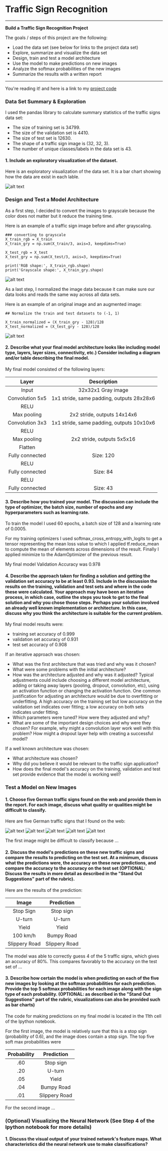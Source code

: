 # **Traffic Sign Recognition** 

---

**Build a Traffic Sign Recognition Project**

The goals / steps of this project are the following:
* Load the data set (see below for links to the project data set)
* Explore, summarize and visualize the data set
* Design, train and test a model architecture
* Use the model to make predictions on new images
* Analyze the softmax probabilities of the new images
* Summarize the results with a written report


[//]: # (Image References)

[image1]: ./examples/Visualization.JPG "Visualization"
[image2]: ./examples/Grayscale.jpg "Grayscaling"
[image3]: ./examples/Normalized.JPG "Normalized"
[image4]: ./examples/10.png "Traffic Sign 1"
[image5]: ./examples/11.JPG "Traffic Sign 2"
[image6]: ./examples/17.png "Traffic Sign 3"
[image7]: ./examples/3.png "Traffic Sign 4"
[image8]: ./examples/40.JPG "Traffic Sign 5"


---

You're reading it! and here is a link to my [project code](https://github.com/Hyun5/CarND-Traffic-Sign-Classifier-Project/blob/master/Traffic_Sign_Classifier.ipynb)

### Data Set Summary & Exploration

I used the pandas library to calculate summary statistics of the traffic
signs data set:

* The size of training set is 34799.
* The size of the validation set is 4410.
* The size of test set is 12630.
* The shape of a traffic sign image is (32, 32, 3).
* The number of unique classes/labels in the data set is 43.

#### 1. Include an exploratory visualization of the dataset.

Here is an exploratory visualization of the data set. It is a bar chart showing how the data are exist in each lable.

![alt text][image1]

### Design and Test a Model Architecture

As a first step, I decided to convert the images to grayscale because the color does not matter but it reduce the training time.

Here is an example of a traffic sign image before and after grayscaling.

```
### converting to grayscale
X_train_rgb = X_train
X_train_gry = np.sum(X_train/3, axis=3, keepdims=True)

X_test_rgb = X_test
X_test_gry = np.sum(X_test/3, axis=3, keepdims=True)

print('RGB shape:', X_train_rgb.shape)
print('Grayscale shape:', X_train_gry.shape)
```

![alt text][image2]

As a last step, I normalized the image data because it can make sure our data looks and reads the same way across all data sets.

Here is an example of an original image and an augmented image:
```
## Normalize the train and test datasets to (-1, 1)

X_train_normalized = (X_train_gry - 128)/128 
X_test_normalized = (X_test_gry - 128)/128
```

![alt text][image3]



#### 2. Describe what your final model architecture looks like including model type, layers, layer sizes, connectivity, etc.) Consider including a diagram and/or table describing the final model.

My final model consisted of the following layers:

| Layer         		|     Description	        					| 
|:---------------------:|:---------------------------------------------:| 
| Input         		| 32x32x1 Gray image   						| 
| Convolution 5x5     	| 1x1 stride, same padding, outputs 28x28x6 	|
| RELU					|												|
| Max pooling	      	| 2x2 stride,  outputs 14x14x6  				|
| Convolution 3x3	    | 1x1 stride, same padding, outputs 10x10x6		|
| RELU					|												|
| Max pooling	      	| 2x2 stride,  outputs 5x5x16  					|
| Flatten		      	|         										|
| Fully connected		| Size: 120										|
| RELU					|												|
| Fully connected		| Size: 84										|
| RELU					|												|
| Fully connected		| Size: 43										|


#### 3. Describe how you trained your model. The discussion can include the type of optimizer, the batch size, number of epochs and any hyperparameters such as learning rate.

To train the model I used 60 epochs, a batch size of 128 and a learning rate of 0.0005.

For my training optimizers I used softmax_cross_entropy_with_logits to get a tensor representing the mean loss value to which I applied tf.reduce_mean to compute the mean of elements across dimensions of the result. Finally I applied minimize to the AdamOptimizer of the previous result.

My final model Validation Accuracy was 0.978

#### 4. Describe the approach taken for finding a solution and getting the validation set accuracy to be at least 0.93. Include in the discussion the results on the training, validation and test sets and where in the code these were calculated. Your approach may have been an iterative process, in which case, outline the steps you took to get to the final solution and why you chose those steps. Perhaps your solution involved an already well known implementation or architecture. In this case, discuss why you think the architecture is suitable for the current problem.

My final model results were:
* training set accuracy of 0.999
* validation set accuracy of 0.931 
* test set accuracy of 0.908

If an iterative approach was chosen:
* What was the first architecture that was tried and why was it chosen?
* What were some problems with the initial architecture?
* How was the architecture adjusted and why was it adjusted? Typical adjustments could include choosing a different model architecture, adding or taking away layers (pooling, dropout, convolution, etc), using an activation function or changing the activation function. One common justification for adjusting an architecture would be due to overfitting or underfitting. A high accuracy on the training set but low accuracy on the validation set indicates over fitting; a low accuracy on both sets indicates under fitting.
* Which parameters were tuned? How were they adjusted and why?
* What are some of the important design choices and why were they chosen? For example, why might a convolution layer work well with this problem? How might a dropout layer help with creating a successful model?

If a well known architecture was chosen:
* What architecture was chosen?
* Why did you believe it would be relevant to the traffic sign application?
* How does the final model's accuracy on the training, validation and test set provide evidence that the model is working well?
 

### Test a Model on New Images

#### 1. Choose five German traffic signs found on the web and provide them in the report. For each image, discuss what quality or qualities might be difficult to classify.

Here are five German traffic signs that I found on the web:

![alt text][image4] ![alt text][image5] ![alt text][image6] 
![alt text][image7] ![alt text][image8]

The first image might be difficult to classify because ...

#### 2. Discuss the model's predictions on these new traffic signs and compare the results to predicting on the test set. At a minimum, discuss what the predictions were, the accuracy on these new predictions, and compare the accuracy to the accuracy on the test set (OPTIONAL: Discuss the results in more detail as described in the "Stand Out Suggestions" part of the rubric).

Here are the results of the prediction:

| Image			        |     Prediction	        					| 
|:---------------------:|:---------------------------------------------:| 
| Stop Sign      		| Stop sign   									| 
| U-turn     			| U-turn 										|
| Yield					| Yield											|
| 100 km/h	      		| Bumpy Road					 				|
| Slippery Road			| Slippery Road      							|


The model was able to correctly guess 4 of the 5 traffic signs, which gives an accuracy of 80%. This compares favorably to the accuracy on the test set of ...

#### 3. Describe how certain the model is when predicting on each of the five new images by looking at the softmax probabilities for each prediction. Provide the top 5 softmax probabilities for each image along with the sign type of each probability. (OPTIONAL: as described in the "Stand Out Suggestions" part of the rubric, visualizations can also be provided such as bar charts)

The code for making predictions on my final model is located in the 11th cell of the Ipython notebook.

For the first image, the model is relatively sure that this is a stop sign (probability of 0.6), and the image does contain a stop sign. The top five soft max probabilities were

| Probability         	|     Prediction	        					| 
|:---------------------:|:---------------------------------------------:| 
| .60         			| Stop sign   									| 
| .20     				| U-turn 										|
| .05					| Yield											|
| .04	      			| Bumpy Road					 				|
| .01				    | Slippery Road      							|


For the second image ... 

### (Optional) Visualizing the Neural Network (See Step 4 of the Ipython notebook for more details)
#### 1. Discuss the visual output of your trained network's feature maps. What characteristics did the neural network use to make classifications?


